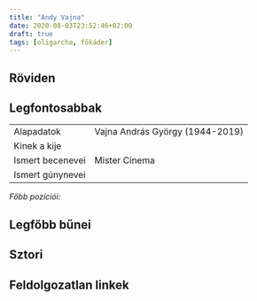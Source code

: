 ```yaml
---
title: "Andy Vajna"
date: 2020-08-03T23:52:46+02:00
draft: true
tags: [oligarcha, főkáder]
---
```


## Röviden

## Legfontosabbak

|                           |                                                                    |
| :---                      | :----                                                              |
| Alapadatok                | Vajna András György (1944-2019)                                    |
| Kinek a kije              |                                                                    |
| Ismert becenevei          | Mister Cinema                                                      |
| Ismert gúnynevei          |                                                                    |

*Főbb pozíciói:*


## Legfőbb bűnei

## Sztori

## Feldolgozatlan linkek
